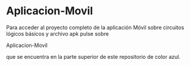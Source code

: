 # Aplicacion-Movil

Para acceder al proyecto completo de la aplicación Móvil sobre circuitos lógicos básicos y archivo apk
pulse sobre 

Aplicacion-Movil

que se encuentra en la parte superior de este repositorio de color azul.
